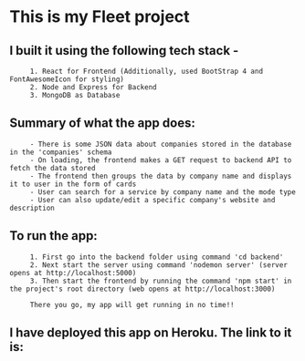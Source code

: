 # This is my Fleet project

## I built it using the following tech stack - 
         1. React for Frontend (Additionally, used BootStrap 4 and FontAwesomeIcon for styling)
         2. Node and Express for Backend
         3. MongoDB as Database
         
## Summary of what the app does:
         - There is some JSON data about companies stored in the database in the 'companies' schema
         - On loading, the frontend makes a GET request to backend API to fetch the data stored
         - The frontend then groups the data by company name and displays it to user in the form of cards
         - User can search for a service by company name and the mode type
         - User can also update/edit a specific company's website and description
         
## To run the app:
         1. First go into the backend folder using command 'cd backend' 
         2. Next start the server using command 'nodemon server' (server opens at http://localhost:5000)
         3. Then start the frontend by running the command 'npm start' in the project's root directory (web opens at http://localhost:3000)
         
         There you go, my app will get running in no time!!
         
## I have deployed this app on Heroku. The link to it is: 
